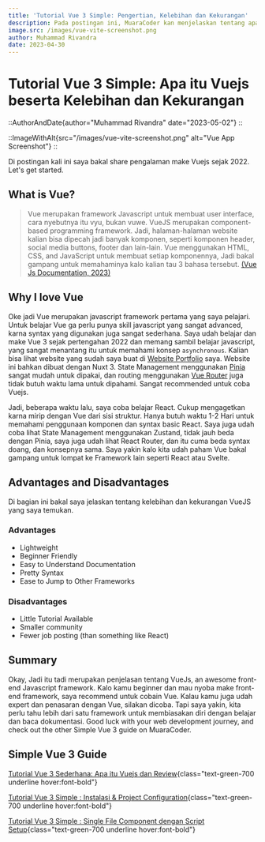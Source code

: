 ```yaml
---
title: 'Tutorial Vue 3 Simple: Pengertian, Kelebihan dan Kekurangan'
description: Pada postingan ini, MuaraCoder kan menjelaskan tentang apa itu VueJs, serta pengalaman penggunaan, kelebihan, kekurangan, dan kenapa saya rekomendasiin untuk pake Vuejs. 
image.src: /images/vue-vite-screenshot.png
author: Muhammad Rivandra
date: 2023-04-30
---
```


# Tutorial Vue 3 Simple: Apa itu Vuejs beserta Kelebihan dan Kekurangan

::AuthorAndDate{author="Muhammad Rivandra" date="2023-05-02"}
::

::ImageWithAlt{src="/images/vue-vite-screenshot.png" alt="Vue App Screenshot"}
::

Di postingan kali ini saya bakal share pengalaman make Vuejs sejak 2022. Let's get started. 

## What is Vue?

>Vue merupakan framework Javascript untuk membuat user interface, cara nyebutnya itu vyu, bukan vuwe. VueJS merupakan component-based programming framework. Jadi, halaman-halaman website kalian bisa dipecah jadi banyak komponen, seperti komponen header, social media buttons, footer dan lain-lain. Vue menggunakan HTML, CSS, and JavaScript untuk membuat setiap komponennya, Jadi bakal gampang untuk memahaminya kalo kalian tau 3 bahasa tersebut. [(Vue Js Documentation, 2023)](https://vuejs.org/guide/introduction.html#what-is-vue)


## Why I love Vue

Oke jadi Vue merupakan javascript framework pertama yang saya pelajari. Untuk belajar Vue ga perlu punya skill javascript yang sangat advanced, karna syntax yang digunakan juga sangat sederhana. Saya udah belajar dan make Vue 3 sejak pertengahan 2022 dan memang sambil belajar javascript, yang sangat menantang itu untuk memahami konsep `asynchronous`. Kalian bisa lihat website yang sudah saya buat di [Website Portfolio](https://muhammad-rivandra.netlify.app/#/) saya. Website ini bahkan dibuat dengan Nuxt 3. State Management menggunakan [Pinia](https://pinia.vuejs.org) sangat mudah untuk dipakai, dan routing menggunakan [Vue Router](https://router.vuejs.org) juga tidak butuh waktu lama untuk dipahami. Sangat recommended untuk coba Vuejs. 


Jadi, beberapa waktu lalu, saya coba belajar React. Cukup mengagetkan karna mirip dengan Vue dari sisi struktur. Hanya butuh waktu 1-2 Hari untuk memahami penggunaan komponen dan syntax basic React. Saya juga udah coba lihat State Management menggunakan Zustand, tidak jauh beda dengan Pinia, saya juga udah lihat React Router, dan itu cuma beda syntax doang, dan konsepnya sama. Saya yakin kalo kita udah paham Vue bakal gampang untuk lompat ke Framework lain seperti React atau Svelte.

## Advantages and Disadvantages

Di bagian ini bakal saya jelaskan tentang kelebihan dan kekurangan VueJS yang saya temukan.

### Advantages

* Lightweight
* Beginner Friendly
* Easy to Understand Documentation
* Pretty Syntax
* Ease to Jump to Other Frameworks


### Disadvantages 

* Little Tutorial Available 
* Smaller community
* Fewer job posting (than something like React)


## Summary

Okay, Jadi itu tadi merupakan penjelasan tentang VueJs, an awesome front-end Javascript framework. Kalo kamu beginner dan mau nyoba make front-end framework, saya recommend untuk cobain Vue. Kalau kamu juga udah expert dan penasaran dengan Vue, silakan dicoba. Tapi saya yakin, kita perlu tahu lebih dari satu framework untuk membiasakan diri dengan belajar dan baca dokumentasi. Good luck with your web development journey, and check out the other Simple Vue 3 guide on MuaraCoder.

## Simple Vue 3 Guide

[Tutorial Vue 3 Sederhana: Apa itu Vuejs dan Review](/id/front-end/what-is-vue-and-why-i-love-it){class="text-green-700 underline hover:font-bold"}

[Tutorial Vue 3 Simple : Instalasi & Project Configuration](/id/front-end/vue-installation-and-project-configuration){class="text-green-700 underline hover:font-bold"}

[Tutorial Vue 3 Simple : Single File Component dengan Script Setup](/id/front-end/vue-sfc){class="text-green-700 underline hover:font-bold"}

<!-- [Simple Vue 3 Guide: Intro to Vue Router](/){class="text-green-700 underline hover:font-bold"}

[Simple Vue 3 Guide: Deploying Free on Netlify](/){class="text-green-700 underline hover:font-bold"}
 -->
